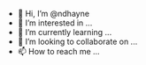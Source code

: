 - 👋 Hi, I’m @ndhayne
- 👀 I’m interested in ...
- 🌱 I’m currently learning ...
- 💞️ I’m looking to collaborate on ...
- 📫 How to reach me ...

<!---
ndhayne/ndhayne is a ✨ special ✨ repository because its `README.md` (this file) appears on your GitHub profile.
You can click the Preview link to take a look at your changes.
--->
